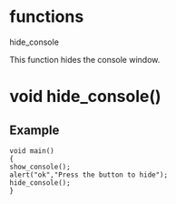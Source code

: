 # functions

hide_console

This function hides the console window.

# void hide_console()

## Example

```
void main()
{
show_console();
alert("ok","Press the button to hide");
hide_console();
}
```
